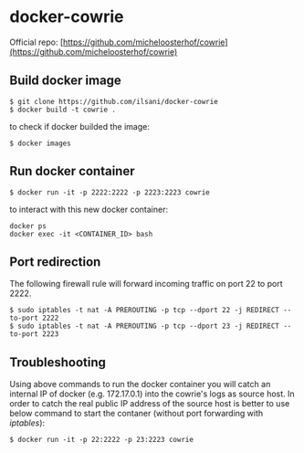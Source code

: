 # docker-cowrie

Official repo: [https://github.com/micheloosterhof/cowrie](https://github.com/micheloosterhof/cowrie)

## Build docker image
```
$ git clone https://github.com/ilsani/docker-cowrie
$ docker build -t cowrie .
```
to check if docker builded the image:
```
$ docker images
```

## Run docker container
```
$ docker run -it -p 2222:2222 -p 2223:2223 cowrie
```
to interact with this new docker container:
```
docker ps
docker exec -it <CONTAINER_ID> bash
```

## Port redirection
The following firewall rule will forward incoming traffic on port 22 to port 2222.
```
$ sudo iptables -t nat -A PREROUTING -p tcp --dport 22 -j REDIRECT --to-port 2222
$ sudo iptables -t nat -A PREROUTING -p tcp --dport 23 -j REDIRECT --to-port 2223
```

## Troubleshooting
Using above commands to run the docker container you will catch an internal IP of docker (e.g. 172.17.0.1) into the cowrie's logs as source host.
In order to catch the real public IP address of the source host is better to use below command to start the contaner (without port forwarding with *iptables*):
```
$ docker run -it -p 22:2222 -p 23:2223 cowrie
```